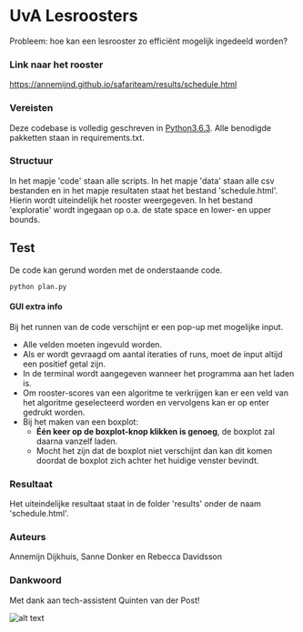 # UvA Lesroosters

Probleem: hoe kan een lesrooster zo efficiënt mogelijk ingedeeld worden?

### Link naar het rooster

https://annemijnd.github.io/safariteam/results/schedule.html

### Vereisten

Deze codebase is volledig geschreven in [Python3.6.3](https://www.python.org/downloads/).
Alle benodigde pakketten staan in requirements.txt.

### Structuur

In het mapje 'code' staan alle scripts. In het mapje 'data' staan alle csv bestanden en in het mapje resultaten staat het bestand 'schedule.html'. Hierin wordt uiteindelijk het rooster weergegeven.
In het bestand 'exploratie' wordt ingegaan op o.a. de state space en lower- en upper bounds.

## Test

De code kan gerund worden met de onderstaande code.
```
python plan.py
```
#### GUI extra info
Bij het runnen van de code verschijnt er een pop-up met mogelijke input.
* Alle velden moeten ingevuld worden.
* Als er wordt gevraagd om aantal iteraties of runs, moet de input altijd een positief getal zijn.
* In de terminal wordt aangegeven wanneer het programma aan het laden is.
* Om rooster-scores van een algoritme te verkrijgen kan er een veld van het algoritme geselecteerd worden en vervolgens kan er op enter gedrukt worden.
* Bij het maken van een boxplot:
  *  **Één keer op de boxplot-knop klikken is genoeg**, de boxplot zal daarna vanzelf laden.
  * Mocht het zijn dat de boxplot niet verschijnt dan kan dit komen doordat de boxplot zich achter het huidige venster bevindt. 

### Resultaat
Het uiteindelijke resultaat staat in de folder 'results' onder de naam 'schedule.html'.

### Auteurs

Annemijn Dijkhuis, Sanne Donker en Rebecca Davidsson

### Dankwoord

Met dank aan tech-assistent Quinten van der Post!



![alt text](http://heuristieken.nl/wiki/images/f/f5/Roostering2.jpg)
